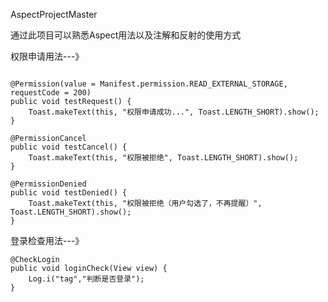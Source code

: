 AspectProjectMaster

通过此项目可以熟悉Aspect用法以及注解和反射的使用方式

权限申请用法---》
```

@Permission(value = Manifest.permission.READ_EXTERNAL_STORAGE, requestCode = 200)
public void testRequest() {
    Toast.makeText(this, "权限申请成功...", Toast.LENGTH_SHORT).show();
}

@PermissionCancel
public void testCancel() {
    Toast.makeText(this, "权限被拒绝", Toast.LENGTH_SHORT).show();
}

@PermissionDenied
public void testDenied() {
    Toast.makeText(this, "权限被拒绝（用户勾选了，不再提醒）", Toast.LENGTH_SHORT).show();
}

```
登录检查用法---》
```
@CheckLogin
public void loginCheck(View view) {
    Log.i("tag","判断是否登录");
}

```
